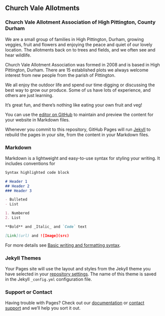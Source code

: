 ## Church Vale Allotments
### Church Vale Allotment Association of High Pittington, County Durham

We are a small group of families in High Pittington, Durham, growing veggies, fruit and flowers and enjoying the peace and quiet of our lovely location.  The allotments back on to trees and fields, and we often see and hear wildlife.

Church Vale Allotment Association was formed in 2008 and is based in High Pittington, Durham. There are 15 established plots we always welcome interest from new people from the parish of Pittington.

We all enjoy the outdoor life and spend our time digging or discussing the best way to grow our produce.  Some of us have lots of experience, and others are just learning.

It’s great fun, and there’s nothing like eating your own fruit and veg!






You can use the [editor on GitHub](https://github.com/cvallotments/cvallotments.github.io/edit/main/index.md) to maintain and preview the content for your website in Markdown files.

Whenever you commit to this repository, GitHub Pages will run [Jekyll](https://jekyllrb.com/) to rebuild the pages in your site, from the content in your Markdown files.

### Markdown

Markdown is a lightweight and easy-to-use syntax for styling your writing. It includes conventions for

```markdown
Syntax highlighted code block

# Header 1
## Header 2
### Header 3

- Bulleted
- List

1. Numbered
2. List

**Bold** and _Italic_ and `Code` text

[Link](url) and ![Image](src)
```

For more details see [Basic writing and formatting syntax](https://docs.github.com/en/github/writing-on-github/getting-started-with-writing-and-formatting-on-github/basic-writing-and-formatting-syntax).

### Jekyll Themes

Your Pages site will use the layout and styles from the Jekyll theme you have selected in your [repository settings](https://github.com/cvallotments/cvallotments.github.io/settings/pages). The name of this theme is saved in the Jekyll `_config.yml` configuration file.

### Support or Contact

Having trouble with Pages? Check out our [documentation](https://docs.github.com/categories/github-pages-basics/) or [contact support](https://support.github.com/contact) and we’ll help you sort it out.
